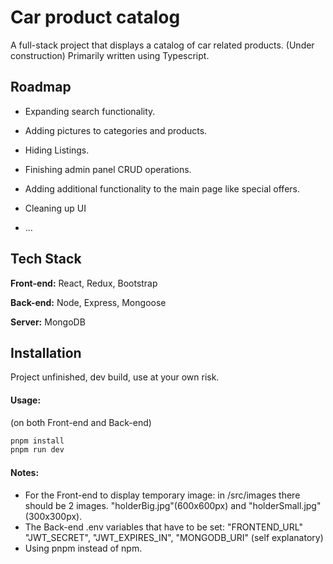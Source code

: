 
# Car product catalog
 

A full-stack project that displays a catalog of car related products. (Under construction) Primarily written using Typescript.


## Roadmap

- Expanding search functionality.

- Adding pictures to categories and products.

- Hiding Listings.

- Finishing admin panel CRUD operations.

- Adding additional functionality to the main page like special offers.

- Cleaning up UI

- ...

## Tech Stack

**Front-end:** React, Redux, Bootstrap

**Back-end:** Node, Express, Mongoose

**Server:** MongoDB


## Installation

Project unfinished, dev build, use at your own risk.

#### Usage:
(on both Front-end and Back-end)
```bash
pnpm install
pnpm run dev
```

#### Notes:
- For the Front-end to display temporary image: in /src/images there should be 2 images. "holderBig.jpg"(600x600px) and "holderSmall.jpg"(300x300px).
- The Back-end .env variables that have to be set: "FRONTEND_URL" "JWT_SECRET", "JWT_EXPIRES_IN", "MONGODB_URI" (self explanatory)
- Using pnpm instead of npm.

